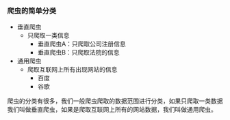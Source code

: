 ### 爬虫的简单分类

* 垂直爬虫
	* 只爬取一类信息
		* 垂直爬虫A：只爬取公司注册信息
		* 垂直爬虫B：只爬取法院的信息
* 通用爬虫
	* 爬取互联网上所有出现网站的信息
		* 百度
		* 谷歌

爬虫的分类有很多，我们一般爬虫爬取的数据范围进行分类，如果只爬取一类数据我们叫做垂直爬虫，如果是爬取互联网上所有的网站数据，我们叫做通用爬虫。